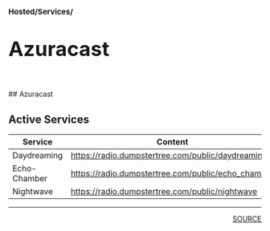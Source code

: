 # <p style='font-size: 15px;'>Hosted/Services/</p>
# <p style='font-size: 40px;'>Azuracast</p>
<br>## Azuracast
## Active Services
| Service | Content | Address |
| ------------ | ------------ | ------------ |
| Daydreaming | <a href=https://radio.dumpstertree.com/public/daydreaming>https://radio.dumpstertree.com/public/daydreaming</a> |  |
| Echo-Chamber | <a href=https://radio.dumpstertree.com/public/echo_chamber>https://radio.dumpstertree.com/public/echo_chamber</a> |  |
| Nightwave | <a href=https://radio.dumpstertree.com/public/nightwave>https://radio.dumpstertree.com/public/nightwave</a> |  |

<div style='page-break-after: always;'></div>
<div style='page-break-after: always;'></div>
<hr/>
<div style='page-break-after: always;'></div>
<div style='page-break-after: always;'></div>
<div style='page-break-after: always;'></div>
<div style='text-align: right'>
<a href='https://docs.google.com/spreadsheets/d/e/2PACX-1vSTe7J7BmZa45Xsl8T6RyUTVQ2idoOBgFCA3dWAYkXPLyf6EDZ4_3MO1BEO2KJ1_zZr3fFIWMTUo4tY/pub?output=xlsx'>SOURCE</a>
</div>
